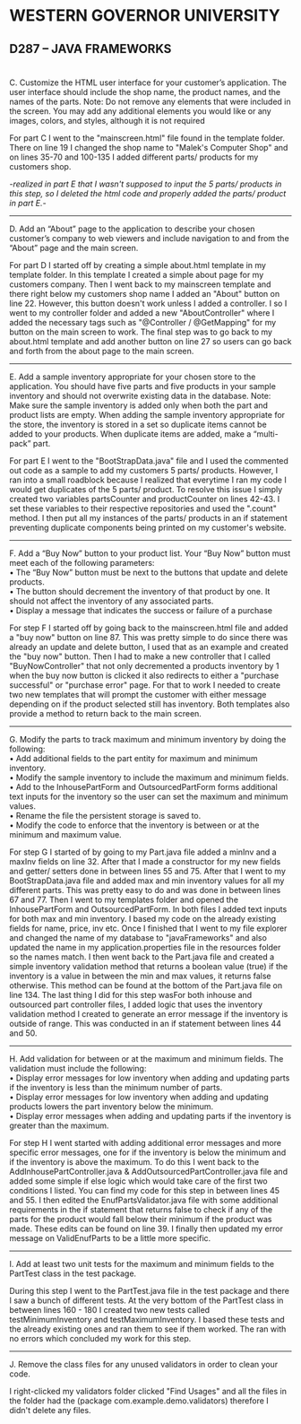 
# WESTERN GOVERNOR UNIVERSITY 
## D287 – JAVA FRAMEWORKS
#

C.  Customize the HTML user interface for your customer’s application. The user interface should include the shop name, the product names, and the names of the parts.
    Note: Do not remove any elements that were included in the screen. You may add any additional elements you would like or any images, colors, and styles, although it is not required

For part C I went to the "mainscreen.html" file found in the template folder. There on line 19 I changed the shop name to "Malek's Computer Shop" and on lines 35-70 and 
100-135 I added different parts/ products for my customers shop. 

*-realized in part E that I wasn't supposed to input the 5 parts/ products in this step, so I deleted the html code and properly added the parts/ product in part E.-*
<hr>

D.  Add an “About” page to the application to describe your chosen customer’s company to web viewers and include navigation to and from the “About” page and the main screen.

For part D I started off by creating a simple about.html template in my template folder. In this template I created a simple about page for my customers company. Then I went back to my mainscreen
template and there right below my customers shop name I added an "About" button on line 22. However, this button doesn't work unless I added a controller. I so I went to my 
controller folder and added a new "AboutController" where I added the necessary tags such as "@Controller / @GetMapping" for my button on the main screen to work. The final step
was to go back to my about.html template and add another button on line 27 so users can go back and forth from the about page to the main screen. 
<hr>

E.  Add a sample inventory appropriate for your chosen store to the application. You should have five parts and five products in your sample inventory and should not overwrite existing data in the database.
    Note: Make sure the sample inventory is added only when both the part and product lists are empty. When adding the sample inventory appropriate for the store, the inventory is stored in a set so duplicate items cannot be added to your products. When duplicate items are added, make a “multi-pack” part.

For part E I went to the "BootStrapData.java" file and I used the commented out code as a sample to add my customers 5 parts/ products. However, I ran into a small roadblock
because I realized that everytime I ran my code I would get duplicates of the 5 parts/ product. To resolve this issue I simply created two variables partsCounter and productCounter
on lines 42-43. I set these variables to their respective repositories and used the ".count" method. I then put all my instances of the parts/ products in an if statement preventing
duplicate components being printed on my customer's website. 
<hr>

F.  Add a “Buy Now” button to your product list. Your “Buy Now” button must meet each of the following parameters:<br>
    •  The “Buy Now” button must be next to the buttons that update and delete products.<br>
    •  The button should decrement the inventory of that product by one. It should not affect the inventory of any associated parts.<br>
    •  Display a message that indicates the success or failure of a purchase<br>

For step F I started off by going back to the mainscreen.html file and added a "buy now" button on line 87. This was pretty simple to do since there was already an update and delete
button, I used that as an example and created the "buy now" button. Then I had to make a new controller that I called "BuyNowController" that not only decremented a products
inventory by 1 when the buy now button is clicked it also redirects to either a "purchase successful" or "purchase error" page. For that to work I needed to create two new 
templates that will prompt the customer with either message depending on if the product selected still has inventory. Both templates also provide a method to return back to
the main screen.

<hr>

G.  Modify the parts to track maximum and minimum inventory by doing the following:<br>
•  Add additional fields to the part entity for maximum and minimum inventory.<br>
•  Modify the sample inventory to include the maximum and minimum fields.<br>
•  Add to the InhousePartForm and OutsourcedPartForm forms additional text inputs for the inventory so the user can set the maximum and minimum values.<br>
•  Rename the file the persistent storage is saved to.<br>
•  Modify the code to enforce that the inventory is between or at the minimum and maximum value.<br>

For step G I started of by going to my Part.java file added a minInv and a maxInv fields on line 32. After that I made a constructor for my new fields and getter/ setters done 
in between lines 55 and 75. After that I went to my BootStrapData.java file and added max and min inventory values for all my different parts. This was pretty easy to do and was
done in between lines 67 and 77. Then I went to my templates folder and opened the InhousePartForm and OutsourcedPartForm. In both files I added text inputs for both 
max and min inventory. I based my code on the already existing fields for name, price, inv etc. Once I finished that I went to my file explorer and changed the name of my database
to "javaFrameworks" and also updated the name in my application.properties file in the resources folder so the names match. I then went back to the Part.java file and created a simple 
inventory validation method that returns a boolean value (true) if the inventory is a value in between the min and max values, it returns false otherwise. This method can be found at the 
bottom of the Part.java file on line 134. The last thing I did for this step wasFor both inhouse and outsourced part controller files, I added logic that uses the inventory validation method I 
created to generate an error message if the inventory is outside of range. This was conducted in an if statement between lines 44 and 50.

<hr>

H.  Add validation for between or at the maximum and minimum fields. The validation must include the following:<br>
•  Display error messages for low inventory when adding and updating parts if the inventory is less than the minimum number of parts.<br>
•  Display error messages for low inventory when adding and updating products lowers the part inventory below the minimum.<br>
•  Display error messages when adding and updating parts if the inventory is greater than the maximum.<br>

For step H I went started with adding additional error messages and more specific error messages, one for if the inventory is below the minimum and if the inventory is 
above the maximum. To do this I went back to the AddInhousePartController.java & AddOutsourcedPartController.java file and added some simple if else logic which would take
care of the first two conditions I listed. You can find my code for this step in between lines 45 and 55. I then edited the EnufPartsValidator.java file with some additional 
requirements in the if statement that returns false to check if any of the parts for the product would fall below their minimum if the product was made. These edits can be
found on line 39. I finally then updated my error message on ValidEnufParts to be a little more specific.

<hr>

I.  Add at least two unit tests for the maximum and minimum fields to the PartTest class in the test package.

During this step I went to the PartTest.java file in the test package and there I saw a bunch of different tests. At the very bottom of the PartTest class in between lines 
160 - 180 I created two new tests called testMinimumInventory and testMaximumInventory. I based these tests and the already existing ones and ran them to see if them worked.
The ran with no errors which concluded my work for this step.

<hr>

J.  Remove the class files for any unused validators in order to clean your code.

I right-clicked my validators folder clicked "Find Usages" and all the files in the folder had the (package com.example.demo.validators) therefore I didn't delete any files.